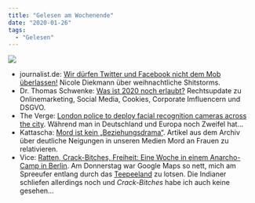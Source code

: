 ```yaml
---
title: "Gelesen am Wochenende"
date: "2020-01-26"
tags:
  - "Gelesen"
---
```


![](/images/ev0iwjzqje8.jpg)

- journalist.de: [Wir dürfen Twitter und Facebook nicht dem Mob überlassen!](https://www.journalist.de/startseite/meldungen/detail/?tx_ttnews%5Btt_news%5D=14641) Nicole Diekmann über weihnachtliche Shitstorms.
- Dr. Thomas Schwenke: [Was ist 2020 noch erlaubt?](https://datenschutz-generator.de/rechtsupdate-2020-onlinemarketing-social-media-cookies-corporate-influencer-dsgvo/) Rechtsupdate zu Onlinemarketing, Social Media, Cookies, Corporate Imfluencern und DSGVO.
- The Verge: [London police to deploy facial recognition cameras across the city](https://www.theverge.com/2020/1/24/21079919/facial-recognition-london-cctv-camera-deployment). Während man in Deutschland und Europa noch Zweifel hat…
- Kattascha: [Mord ist kein „Beziehungsdrama“](https://kattascha.de/mord-ist-kein-beziehungsdrama/). Artikel aus dem Archiv über deutliche Neigungen in unseren Medien Mord an Frauen zu relativieren.
- Vice: [Ratten, Crack-Bitches, Freiheit: Eine Woche in einem Anarcho-Camp in Berlin](https://www.vice.com/de/article/kw5b9w/eine-woche-im-anarchistischen-camp-in-berlin-an-der-spree). Am Donnerstag war Google Maps so nett, mich am Spreeufer entlang durch das [Teepeeland](https://teepeeland.wordpress.com/) zu lotsen. Die Indianer schliefen allerdings noch und _Crack-Bitches_ habe ich auch keine gesehen…
